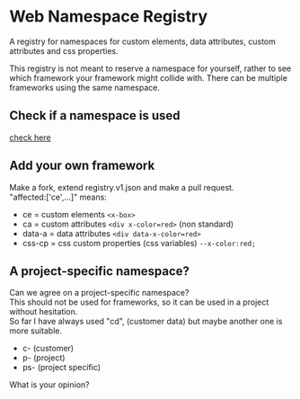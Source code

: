 # Web Namespace Registry
A registry for namespaces for custom elements, data attributes, custom attributes and css properties.   

This registry is not meant to reserve a namespace for yourself, rather to see which framework your framework might collide with.
There can be multiple frameworks using the same namespace.

## Check if a namespace is used
[check here](
  https://rawcdn.githack.com/nuxodin/web-namespace-registry/02bfb61ac96b908b22f12a1a56e03b5ebe218b1d/web/index.html
)

## Add your own framework
Make a fork, extend registry.v1.json and make a pull request.  
"affected:['ce',...]" means:
- ce = custom elements `<x-box>`
- ca = custom attributes `<div x-color=red>` (non standard)
- data-a = data attributes `<div data-x-color=red>`
- css-cp = css custom properties (css variables) `--x-color:red;` 

## A project-specific namespace?
Can we agree on a project-specific namespace?  
This should not be used for frameworks, so it can be used in a project without hesitation.  
So far I have always used "cd", (customer data) but maybe another one is more suitable.  

- c- (customer)
- p- (project)
- ps- (project specific)  

What is your opinion?
